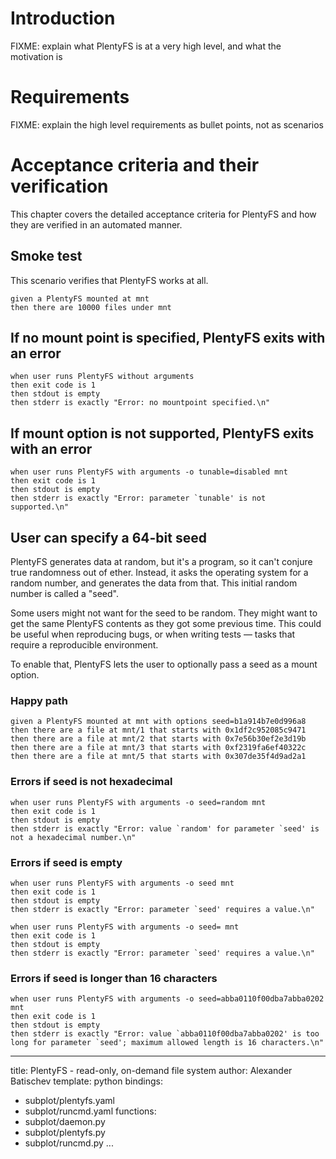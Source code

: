 # Introduction

FIXME: explain what PlentyFS is at a very high level, and what the
motivation is

# Requirements

FIXME: explain the high level requirements as bullet points, not as
scenarios

# Acceptance criteria and their verification

This chapter covers the detailed acceptance criteria for PlentyFS and
how they are verified in an automated manner.

## Smoke test

This scenario verifies that PlentyFS works at all.

~~~scenario
given a PlentyFS mounted at mnt
then there are 10000 files under mnt
~~~


## If no mount point is specified, PlentyFS exits with an error

~~~scenario
when user runs PlentyFS without arguments
then exit code is 1
then stdout is empty
then stderr is exactly "Error: no mountpoint specified.\n"
~~~


## If mount option is not supported, PlentyFS exits with an error

~~~scenario
when user runs PlentyFS with arguments -o tunable=disabled mnt
then exit code is 1
then stdout is empty
then stderr is exactly "Error: parameter `tunable' is not supported.\n"
~~~


## User can specify a 64-bit seed

PlentyFS generates data at random, but it's a program, so it can't conjure true
randomness out of ether. Instead, it asks the operating system for a random
number, and generates the data from that. This initial random number is called
a "seed".

Some users might not want for the seed to be random. They might want to get the
same PlentyFS contents as they got some previous time. This could be useful when
reproducing bugs, or when writing tests — tasks that require a reproducible
environment.

To enable that, PlentyFS lets the user to optionally pass a seed as a mount
option.

### Happy path

~~~scenario
given a PlentyFS mounted at mnt with options seed=b1a914b7e0d996a8
then there are a file at mnt/1 that starts with 0x1df2c952085c9471
then there are a file at mnt/2 that starts with 0x7e56b30ef2e3d19b
then there are a file at mnt/3 that starts with 0xf2319fa6ef40322c
then there are a file at mnt/5 that starts with 0x307de35f4d9ad2a1
~~~

### Errors if seed is not hexadecimal

~~~scenario
when user runs PlentyFS with arguments -o seed=random mnt
then exit code is 1
then stdout is empty
then stderr is exactly "Error: value `random' for parameter `seed' is not a hexadecimal number.\n"
~~~

### Errors if seed is empty

~~~scenario
when user runs PlentyFS with arguments -o seed mnt
then exit code is 1
then stdout is empty
then stderr is exactly "Error: parameter `seed' requires a value.\n"
~~~

~~~scenario
when user runs PlentyFS with arguments -o seed= mnt
then exit code is 1
then stdout is empty
then stderr is exactly "Error: parameter `seed' requires a value.\n"
~~~

### Errors if seed is longer than 16 characters

~~~scenario
when user runs PlentyFS with arguments -o seed=abba0110f00dba7abba0202 mnt
then exit code is 1
then stdout is empty
then stderr is exactly "Error: value `abba0110f00dba7abba0202' is too long for parameter `seed'; maximum allowed length is 16 characters.\n"
~~~


---
title: PlentyFS - read-only, on-demand file system
author: Alexander Batischev
template: python
bindings:
- subplot/plentyfs.yaml
- subplot/runcmd.yaml
functions:
- subplot/daemon.py
- subplot/plentyfs.py
- subplot/runcmd.py
...

